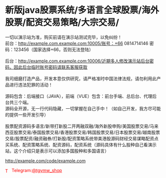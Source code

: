 # 新版java股票系统/多语言全球股票/海外股票/配资交易策略/大宗交易/

一切以演示站为准，购买前请在演示站测试完毕，以免纠纷！<br>前台：http://example.com.example.com:10005/账号：+66 0814714146 密码：123456（国家选择+66，否则无法登陆）<br><br>后台：http://example.com.example.com:10006/近期多人修改演示站后台密码，因此后台临时账号密码请联系客服获取<br><br>我司细磨打造产品，开发本意仅供研究，请严格准时中国法律法规，请勿利用此产品进行违法犯罪的活动！<br><br>源码包含：后端接口（JAVA），前端（VUE）包含：前台手端、总后台、代理后台共三个端。<br>源码全开源，无一行代码隐藏，一切掌握在自己手中！（如自己开发，我方尽可能的提供一些开发引导）<br><br>股票配资源码多语言/新带打新股二开两融双融/海外新股申购/美国股票交易/马来西亚股票交易/泰国股票交易/香港股票交易/韩国股票交易/日本股票交易/越南股票交易/股票配资/融资融券/打新股/配资策略系统带美港股源码财经交易谋略配资点买系统、配资策略系统、配资源码，配资系统（源码具体有什么股种自己看演示站，这个介绍只是表示可以添加多国股种和多国语言）<br>

http://example.com/code/example.com







<p style="color: red;"><img src="https://cdn-icons-png.flaticon.com/512/2111/2111646.png" alt="Telegram Icon" style="width: 16px; vertical-align: middle; margin-right: 5px;">Telegram:<a href="https://t.me/tgymw_shop" style="color: red;">@tgymw_shop</a></p>
